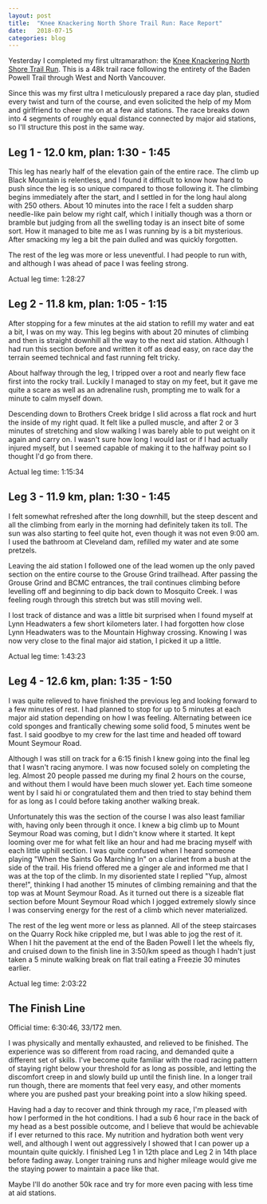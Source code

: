 ```yaml
---
layout: post
title:  "Knee Knackering North Shore Trail Run: Race Report"
date:   2018-07-15
categories: blog
---
```


Yesterday I completed my first ultramarathon: the [Knee Knackering North Shore Trail Run](http://kneeknacker.com). This is a 48k trail race following the entirety of the Baden Powell Trail through West and North Vancouver.

Since this was my first ultra I meticulously prepared a race day plan, studied every twist and turn of the course, and even solicited the help of my Mom and girlfriend to cheer me on at a few aid stations. The race breaks down into 4 segments of roughly equal distance connected by major aid stations, so I'll structure this post in the same way.

## Leg 1 - 12.0 km, plan: 1:30 - 1:45

This leg has nearly half of the elevation gain of the entire race. The climb up Black Mountain is relentless, and I found it difficult to know how hard to push since the leg is so unique compared to those following it. The climbing begins immediately after the start, and I settled in for the long haul along with 250 others. About 10 minutes into the race I felt a sudden sharp needle-like pain below my right calf, which I initially though was a thorn or bramble but judging from all the swelling today is an insect bite of some sort. How it managed to bite me as I was running by is a bit mysterious. After smacking my leg a bit the pain dulled and was quickly forgotten.

The rest of the leg was more or less uneventful. I had people to run with, and although I was ahead of pace I was feeling strong.

Actual leg time: 1:28:27

## Leg 2 - 11.8 km, plan: 1:05 - 1:15

After stopping for a few minutes at the aid station to refill my water and eat a bit, I was on my way. This leg begins with about 20 minutes of climbing and then is straight downhill all the way to the next aid station. Although I had run this section before and written it off as dead easy, on race day the terrain seemed technical and fast running felt tricky.

About halfway through the leg, I tripped over a root and nearly flew face first into the rocky trail. Luckily I managed to stay on my feet, but it gave me quite a scare as well as an adrenaline rush, prompting me to walk for a minute to calm myself down.

Descending down to Brothers Creek bridge I slid across a flat rock and hurt the inside of my right quad. It felt like a pulled muscle, and after 2 or 3 minutes of stretching and slow walking I was barely able to put weight on it again and carry on. I wasn't sure how long I would last or if I had actually injured myself, but I seemed capable of making it to the halfway point so I thought I'd go from there.

Actual leg time: 1:15:34

## Leg 3 - 11.9 km, plan: 1:30 - 1:45

I felt somewhat refreshed after the long downhill, but the steep descent and all the climbing from early in the morning had definitely taken its toll. The sun was also starting to feel quite hot, even though it was not even 9:00 am. I used the bathroom at Cleveland dam, refilled my water and ate some pretzels.

Leaving the aid station I followed one of the lead women up the only paved section on the entire course to the Grouse Grind trailhead. After passing the Grouse Grind and BCMC entrances, the trail continues climbing before levelling off and beginning to dip back down to Mosquito Creek. I was feeling rough through this stretch but was still moving well.

I lost track of distance and was a little bit surprised when I found myself at Lynn Headwaters a few short kilometers later. I had forgotten how close Lynn Headwaters was to the Mountain Highway crossing. Knowing I was now very close to the final major aid station, I picked it up a little.

Actual leg time: 1:43:23

## Leg 4 - 12.6 km, plan: 1:35 - 1:50

I was quite relieved to have finished the previous leg and looking forward to a few minutes of rest. I had planned to stop for up to 5 minutes at each major aid station depending on how I was feeling. Alternating between ice cold sponges and frantically chewing some solid food, 5 minutes went be fast. I said goodbye to my crew for the last time and headed off toward Mount Seymour Road.

Although I was still on track for a 6:15 finish I knew going into the final leg that I wasn't racing anymore. I was now focused solely on completing the leg. Almost 20 people passed me during my final 2 hours on the course, and without them I would have been much slower yet. Each time someone went by I said hi or congratulated them and then tried to stay behind them for as long as I could before taking another walking break.

Unfortunately this was the section of the course I was also least familiar with, having only been through it once. I knew a big climb up to Mount Seymour Road was coming, but I didn't know where it started. It kept looming over me for what felt like an hour and had me bracing myself with each little uphill section. I was quite confused when I heard someone playing "When the Saints Go Marching In" on a clarinet from a bush at the side of the trail. His friend offered me a ginger ale and informed me that I was at the top of the climb. In my disoriented state I replied "Yup, almost there!", thinking I had another 15 minutes of climbing remaining and that the top was at Mount Seymour Road. As it turned out there is a sizeable flat section before Mount Seymour Road which I jogged extremely slowly since I was conserving energy for the rest of a climb which never materialized.

The rest of the leg went more or less as planned. All of the steep staircases on the Quarry Rock hike crippled me, but I was able to jog the rest of it. When I hit the pavement at the end of the Baden Powell I let the wheels fly, and cruised down to the finish line in 3:50/km speed as though I hadn't just taken a 5 minute walking break on flat trail eating a Freezie 30 minutes earlier.

Actual leg time: 2:03:22

## The Finish Line

Official time: 6:30:46, 33/172 men.

I was physically and mentally exhausted, and relieved to be finished. The experience was so different from road racing, and demanded quite a different set of skills. I've become quite familiar with the road racing pattern of staying right below your threshold for as long as possible, and letting the discomfort creep in and slowly build up until the finish line. In a longer trail run though, there are moments that feel very easy, and other moments where you are pushed past your breaking point into a slow hiking speed.

Having had a day to recover and think through my race, I'm pleased with how I performed in the hot conditions. I had a sub 6 hour race in the back of my head as a best possible outcome, and I believe that would be achievable if I ever returned to this race. My nutrition and hydration both went very well, and although I went out aggressively I showed that I can power up a mountain quite quickly. I finished Leg 1 in 12th place and Leg 2 in 14th place before fading away. Longer training runs and higher mileage would give me the staying power to maintain a pace like that.

Maybe I'll do another 50k race and try for more even pacing with less time at aid stations.